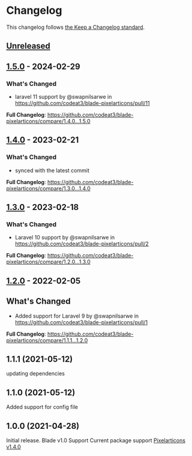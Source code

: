 # Changelog

This changelog follows [the Keep a Changelog standard](https://keepachangelog.com).

## [Unreleased](https://github.com/codeat3/blade-pixelarticons/compare/1.5.0...HEAD)

## [1.5.0](https://github.com/codeat3/blade-pixelarticons/compare/1.4.0...1.5.0) - 2024-02-29

### What's Changed

* laravel 11 support by @swapnilsarwe in https://github.com/codeat3/blade-pixelarticons/pull/11

**Full Changelog**: https://github.com/codeat3/blade-pixelarticons/compare/1.4.0...1.5.0

## [1.4.0](https://github.com/codeat3/blade-pixelarticons/compare/1.3.0...1.4.0) - 2023-02-21

### What's Changed

- synced with the latest commit

**Full Changelog**: https://github.com/codeat3/blade-pixelarticons/compare/1.3.0...1.4.0

## [1.3.0](https://github.com/codeat3/blade-pixelarticons/compare/1.2.0...1.3.0) - 2023-02-18

### What's Changed

- Laravel 10 support by @swapnilsarwe in https://github.com/codeat3/blade-pixelarticons/pull/2

**Full Changelog**: https://github.com/codeat3/blade-pixelarticons/compare/1.2.0...1.3.0

## [1.2.0](https://github.com/codeat3/blade-pixelarticons/compare/1.1.1...1.2.0) - 2022-02-05

## What's Changed

- Added support for Laravel 9 by @swapnilsarwe in https://github.com/codeat3/blade-pixelarticons/pull/1

**Full Changelog**: https://github.com/codeat3/blade-pixelarticons/compare/1.1.1...1.2.0

## 1.1.1 (2021-05-12)

updating dependencies

## 1.1.0 (2021-05-12)

Added support for config file

## 1.0.0 (2021-04-28)

Initial release.
Blade v1.0 Support
Current package support [Pixelarticons v1.4.0](https://github.com/halfmage/pixelarticons/releases/tag/v1.4.0)
